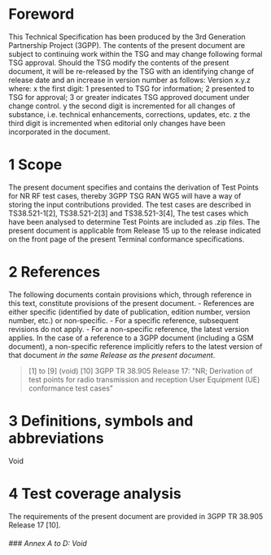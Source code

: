 # Foreword
This Technical Specification has been produced by the 3rd Generation
Partnership Project (3GPP).
The contents of the present document are subject to continuing work within the
TSG and may change following formal TSG approval. Should the TSG modify the
contents of the present document, it will be re-released by the TSG with an
identifying change of release date and an increase in version number as
follows:
Version x.y.z
where:
x the first digit:
1 presented to TSG for information;
2 presented to TSG for approval;
3 or greater indicates TSG approved document under change control.
y the second digit is incremented for all changes of substance, i.e. technical
enhancements, corrections, updates, etc.
z the third digit is incremented when editorial only changes have been
incorporated in the document.
# 1 Scope
The present document specifies and contains the derivation of Test Points for
NR RF test cases, thereby 3GPP TSG RAN WG5 will have a way of storing the
input contributions provided. The test cases are described in TS38.521-1[2],
TS38.521-2[3] and TS38.521-3[4],
The test cases which have been analysed to determine Test Points are included
as .zip files.
The present document is applicable from Release 15 up to the release indicated
on the front page of the present Terminal conformance specifications.
# 2 References
The following documents contain provisions which, through reference in this
text, constitute provisions of the present document.
\- References are either specific (identified by date of publication, edition
number, version number, etc.) or non‑specific.
\- For a specific reference, subsequent revisions do not apply.
\- For a non-specific reference, the latest version applies. In the case of a
reference to a 3GPP document (including a GSM document), a non-specific
reference implicitly refers to the latest version of that document _in the
same Release as the present document_.
> [1] to [9] (void)
[10] 3GPP TR 38.905 Release 17: \"NR; Derivation of test points for radio
transmission and reception User Equipment (UE) conformance test cases\"
# 3 Definitions, symbols and abbreviations
Void
# 4 Test coverage analysis
The requirements of the present document are provided in 3GPP TR 38.905
Release 17 [10].
###### ### Annex A to D: Void
#